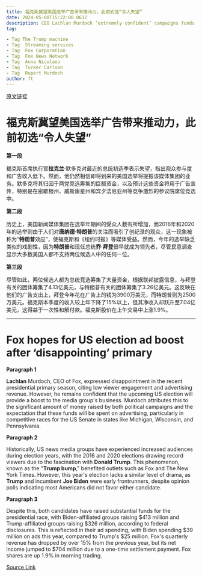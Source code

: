 ```yaml
---
title: 福克斯冀望美国选举广告带来推动力，此前初选“令人失望”
date: 2024-05-08T15:22:00.063Z
description: CEO Lachlan Murdoch ‘extremely confident’ campaigns funds will flow to local television stations
tag: 

- Tag The Trump machine
- Tag  Streaming services
- Tag  Fox Corporation
- Tag  Fox News Network
- Tag  Anna Nicolaou
- Tag  Tucker Carlson
- Tag  Rupert Murdoch
author: ft
---
```


[原文链接](https://ft.com/content/13dc914f-c05a-4ba8-8f3d-b022c0e0dcf7)

# 福克斯冀望美国选举广告带来推动力，此前初选“令人失望”

**第一段** 

福克斯首席执行官**拉克兰**·默多克对最近的总统初选季表示失望，指出观众参与度和广告收入低下。然而，他仍然相信即将到来的美国选举将提振该媒体集团的业务。默多克将其归因于两党竞选筹集的巨额资金，以及预计这些资金将用于广告宣传，特别是在密歇根州、威斯康星州和宾夕法尼亚州等竞争激烈的参议院席位竞选中。 

**第二段** 

历史上，美国新闻媒体集团在选举年期间的受众人数有所增加，而2016年和2020年的选举则由于人们对**唐纳德·特朗普**的关注而吸引了创纪录的观众，这一现象被称为“**特朗普**效应”，使福克斯和《纽约时报》等媒体受益。然而，今年的选举缺乏类似的戏剧性，因为**特朗普**和现任总统**乔·拜登**很早就成为领先者，尽管民意调查显示大多数美国人都不支持两位候选人中的任何一位。 

**第三段** 

尽管如此，两位候选人都为总统竞选筹集了大量资金，根据联邦披露信息，与拜登有关的团体筹集了4.13亿美元，与特朗普有关的团体筹集了3.26亿美元。这反映在他们的广告支出上，拜登今年花在广告上的钱为3900万美元，而特朗普则为2500万美元。福克斯本季度的收入较上年下降了15%以上，但其净收入却跃升至7.04亿美元，这得益于一次性和解付款。福克斯股价在上午交易中上涨1.9%。

---

# Fox hopes for US election ad boost after ‘disappointing’ primary 

**Paragraph 1** 

**Lachlan** Murdoch, CEO of Fox, expressed disappointment in the recent presidential primary season, citing low viewer engagement and advertising revenue. However, he remains confident that the upcoming US election will provide a boost to the media group's business. Murdoch attributes this to the significant amount of money raised by both political campaigns and the expectation that these funds will be spent on advertising, particularly in competitive races for the US Senate in states like Michigan, Wisconsin, and Pennsylvania. 

**Paragraph 2** 

Historically, US news media groups have experienced increased audiences during election years, with the 2016 and 2020 elections drawing record viewers due to the fascination with **Donald Trump**. This phenomenon, known as the "**Trump bump**," benefited outlets such as Fox and The New York Times. However, this year's election lacks a similar level of drama, as **Trump** and incumbent **Joe Biden** were early frontrunners, despite opinion polls indicating most Americans did not favor either candidate. 

**Paragraph 3** 

Despite this, both candidates have raised substantial funds for the presidential race, with Biden-affiliated groups raising $413 million and Trump-affiliated groups raising $326 million, according to federal disclosures. This is reflected in their ad spending, with Biden spending $39 million on ads this year, compared to Trump's $25 million. Fox's quarterly revenue has dropped by over 15% from the previous year, but its net income jumped to $704 million due to a one-time settlement payment. Fox shares are up 1.9% in morning trading.

[Source Link](https://ft.com/content/13dc914f-c05a-4ba8-8f3d-b022c0e0dcf7)

